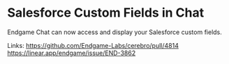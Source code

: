 # Salesforce Custom Fields in Chat

Endgame Chat can now access and display your Salesforce custom fields.

Links:
https://github.com/Endgame-Labs/cerebro/pull/4814
https://linear.app/endgame/issue/END-3862
